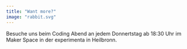 ```yaml
---
title: "Want more?"
image: "rabbit.svg"
---
```


Besuche uns beim Coding Abend an jedem Donnertstag ab 18:30 Uhr im Maker Space in der experimenta in Heilbronn. 

   
